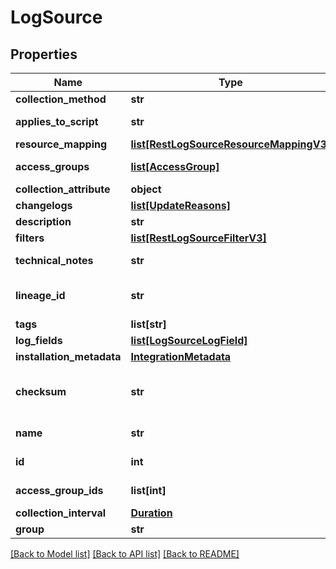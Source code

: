 # LogSource

## Properties
Name | Type | Description | Notes
------------ | ------------- | ------------- | -------------
**collection_method** | **str** |  | [optional] 
**applies_to_script** | **str** | The appliesToScript | [optional] 
**resource_mapping** | [**list[RestLogSourceResourceMappingV3]**](RestLogSourceResourceMappingV3.md) | resource mapping | [optional] 
**access_groups** | [**list[AccessGroup]**](AccessGroup.md) | Module&#x27;s access groups | [optional] 
**collection_attribute** | **object** | collectionAttribute | [optional] 
**changelogs** | [**list[UpdateReasons]**](UpdateReasons.md) |  | [optional] 
**description** | **str** | description | [optional] 
**filters** | [**list[RestLogSourceFilterV3]**](RestLogSourceFilterV3.md) |  | [optional] 
**technical_notes** | **str** | The technicalNotes | [optional] 
**lineage_id** | **str** | The lineageId the LMModule belongs to | [optional] 
**tags** | **list[str]** | tags | [optional] 
**log_fields** | [**list[LogSourceLogField]**](LogSourceLogField.md) |  | [optional] 
**installation_metadata** | [**IntegrationMetadata**](IntegrationMetadata.md) |  | [optional] 
**checksum** | **str** | The metadata checksum for the LMModule content | [optional] 
**name** | **str** | The log source name | [optional] 
**id** | **int** | The ID of the LMModule | [optional] 
**access_group_ids** | **list[int]** | The Access Groups Id&#x27;s | [optional] 
**collection_interval** | [**Duration**](Duration.md) |  | [optional] 
**group** | **str** | group | [optional] 

[[Back to Model list]](../README.md#documentation-for-models) [[Back to API list]](../README.md#documentation-for-api-endpoints) [[Back to README]](../README.md)

